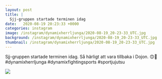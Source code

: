 ```yaml
---
layout: post
title: |
  Sjj-gruppen startade terminen idag
date:   2020-08-19 20:23:33 +0000
categories: instagram
image: /instagram/dynamixherrljunga/2020-08-19_20-23-33_UTC.jpg
background: /instagram/dynamixherrljunga/2020-08-19_20-23-33_UTC.jpg
thumbnail: /instagram/dynamixherrljunga/2020-08-19_20-23-33_UTC.jpg
---
```

Sjj-gruppen startade terminen idag. Så härligt att vara tillbaka i Dojon. 😊💪 #dynamixherrljunga #dynamixfightingsports #sportjujutsu



<img src='/www-dynamix-herrljunga/instagram/dynamixherrljunga/2020-08-19_20-23-33_UTC.jpg' class='img-fluid' />
